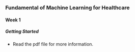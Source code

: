 ### Fundamental of Machine Learning for Healthcare

#### Week 1

##### Getting Started

- Read the pdf file for more information.